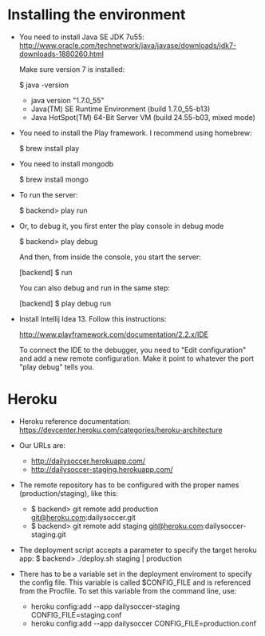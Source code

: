 Installing the environment
==========================

- You need to install Java SE JDK 7u55: http://www.oracle.com/technetwork/java/javase/downloads/jdk7-downloads-1880260.html

    Make sure version 7 is installed:
    
    $ java -version

    - java version "1.7.0_55"
    - Java(TM) SE Runtime Environment (build 1.7.0_55-b13)
    - Java HotSpot(TM) 64-Bit Server VM (build 24.55-b03, mixed mode)

- You need to install the Play framework. I recommend using homebrew:

    $ brew install play

- You need to install mongodb
 
    $ brew install mongo

- To run the server:

    $ backend> play run

- Or, to debug it, you first enter the play console in debug mode

    $ backend> play debug

    And then, from inside the console, you start the server:

    [backend] $ run

    You can also debug and run in the same step:

    [backend] $ play debug run
    

- Install Intellij Idea 13. Follow this instructions:

    http://www.playframework.com/documentation/2.2.x/IDE

  To connect the IDE to the debugger, you need to "Edit configuration" and add a new remote configuration. Make it point
  to whatever the port "play debug" tells you.



Heroku
===================

- Heroku reference documentation: https://devcenter.heroku.com/categories/heroku-architecture

- Our URLs are: 
    
    + http://dailysoccer.herokuapp.com/
    + http://dailysoccer-staging.herokuapp.com/
    
- The remote repository has to be configured with the proper names (production/staging), like this:

    + $ backend> git remote add production git@heroku.com:dailysoccer.git
    + $ backend> git remote add staging git@heroku.com:dailysoccer-staging.git

- The deployment script accepts a parameter to specify the target heroku app:
    $ backend> ./deploy.sh staging | production    

- There has to be a variable set in the deployment enviroment to specify the config file. This variable is called $CONFIG_FILE and
  is referenced from the Procfile. To set this variable from the command line, use:

  + heroku config:add --app dailysoccer-staging CONFIG_FILE=staging.conf
  + heroku config:add --app dailysoccer CONFIG_FILE=production.conf



